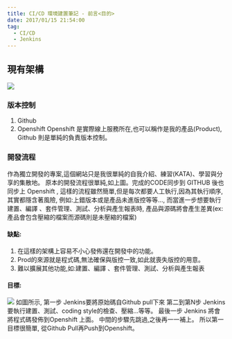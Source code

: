 ```yaml
---
title: CI/CD 環境建置筆記 - 前言<目的>
date: 2017/01/15 21:54:00
tag:
  - CI/CD
  - Jenkins
---
```


## 現有架構
![](https://i.imgur.com/QLzPTrp.jpg)
### 版本控制
1. Github
2. Openshift
Openshift 是實際線上服務所在,也可以稱作是我的產品(Product),
Github 則是單純的負責版本控制。
### 開發流程
作為獨立開發的專案,這個網站只是我很單純的自我介紹、練習(KATA)、學習與分享的集散地。
原本的開發流程很單純,如上圖。完成的CODE同步到 GITHUB 後也同步上 Openshift ,
這樣的流程雖然簡單,但是每次都要人工執行,因為其執行順序,其實都隱含著風險,
例如:上錯版本或是產品未進版控等等…,
而當進一步想要執行建置、編譯 、套件管理、測試、分析與產生報表時,
產品與源碼將會產生差異(ex:產品會包含壓縮的檔案而源碼則是未壓縮的檔案)


#### 缺點:
1. 在這樣的架構上容易不小心發佈還在開發中的功能。
2. Prod的來源就是程式碼,無法確保與版控一致,如此就喪失版控的用意。
3. 難以擴展其他功能,如:建置、編譯 、套件管理、測試、分析與產生報表

#### 目標:
![](https://i.imgur.com/dHYRJKr.jpg)
如圖所示, 
第一步 Jenkins要將原始碼自Github pull下來
第二到第N步 Jenkins要執行建置、測試、coding style的檢查、壓縮…等等。
最後一步 Jenkins 將會將程式碼發佈到Openshift 上面。
中間的步驟先跳過,之後再一一補上。
所以第一目標很簡單,
從Github Pull再Push到Openshift。
